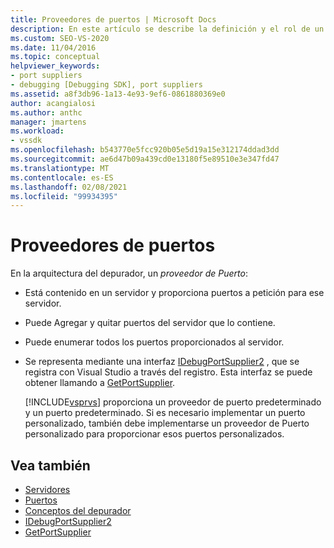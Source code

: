 ```yaml
---
title: Proveedores de puertos | Microsoft Docs
description: En este artículo se describe la definición y el rol de un proveedor de puerto en la arquitectura del depurador de Visual Studio.
ms.custom: SEO-VS-2020
ms.date: 11/04/2016
ms.topic: conceptual
helpviewer_keywords:
- port suppliers
- debugging [Debugging SDK], port suppliers
ms.assetid: a8f3db96-1a13-4e93-9ef6-0861880369e0
author: acangialosi
ms.author: anthc
manager: jmartens
ms.workload:
- vssdk
ms.openlocfilehash: b543770e5fcc920b05e5d19a15e312174ddad3dd
ms.sourcegitcommit: ae6d47b09a439cd0e13180f5e89510e3e347fd47
ms.translationtype: MT
ms.contentlocale: es-ES
ms.lasthandoff: 02/08/2021
ms.locfileid: "99934395"
---
```

# <a name="port-suppliers"></a>Proveedores de puertos
En la arquitectura del depurador, un *proveedor de Puerto*:

- Está contenido en un servidor y proporciona puertos a petición para ese servidor.

- Puede Agregar y quitar puertos del servidor que lo contiene.

- Puede enumerar todos los puertos proporcionados al servidor.

- Se representa mediante una interfaz [IDebugPortSupplier2](../../extensibility/debugger/reference/idebugportsupplier2.md) , que se registra con Visual Studio a través del registro. Esta interfaz se puede obtener llamando a [GetPortSupplier](../../extensibility/debugger/reference/idebugcoreserver2-getportsupplier.md).

  [!INCLUDE[vsprvs](../../code-quality/includes/vsprvs_md.md)] proporciona un proveedor de puerto predeterminado y un puerto predeterminado. Si es necesario implementar un puerto personalizado, también debe implementarse un proveedor de Puerto personalizado para proporcionar esos puertos personalizados.

## <a name="see-also"></a>Vea también
- [Servidores](../../extensibility/debugger/servers-visual-studio-sdk.md)
- [Puertos](../../extensibility/debugger/ports.md)
- [Conceptos del depurador](../../extensibility/debugger/debugger-concepts.md)
- [IDebugPortSupplier2](../../extensibility/debugger/reference/idebugportsupplier2.md)
- [GetPortSupplier](../../extensibility/debugger/reference/idebugcoreserver2-getportsupplier.md)

